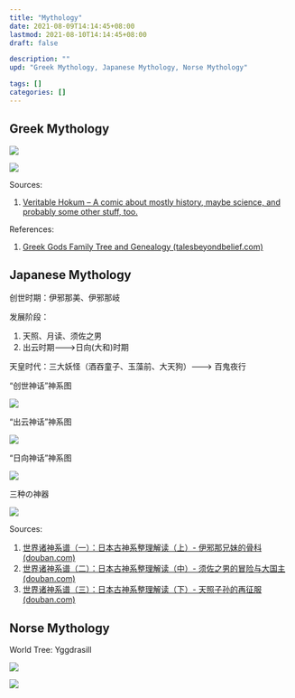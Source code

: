 ```yaml
---
title: "Mythology"
date: 2021-08-09T14:14:45+08:00
lastmod: 2021-08-10T14:14:45+08:00
draft: false

description: ""
upd: "Greek Mythology, Japanese Mythology, Norse Mythology"

tags: []
categories: []
---
```


<!--more-->

## Greek Mythology

![](https://cdn.jsdelivr.net/gh/henrywu97/FigBed@master/Figs/20210811115810.jpg)

![](https://cdn.jsdelivr.net/gh/henrywu97/FigBed@master/Figs/20210811115731.jpg)

Sources:

1. [Veritable Hokum – A comic about mostly history, maybe science, and probably some other stuff, too.](http://www.veritablehokum.com/)

References:

1. [Greek Gods Family Tree and Genealogy (talesbeyondbelief.com)](http://www.talesbeyondbelief.com/greek-gods-mythology/greek-gods-family-tree.htm)

## Japanese Mythology

创世时期：伊邪那美、伊邪那岐

发展阶段：

1. 天照、月读、须佐之男
2. 出云时期--->日向(大和)时期

天皇时代：三大妖怪（酒吞童子、玉藻前、大天狗）---> 百鬼夜行

“创世神话”神系图

![](https://cdn.jsdelivr.net/gh/henrywu97/FigBed@master/Figs/20210811163455.webp)

“出云神话”神系图

![](https://cdn.jsdelivr.net/gh/henrywu97/FigBed@master/Figs/20210811163517.webp)

“日向神话”神系图

![](https://cdn.jsdelivr.net/gh/henrywu97/FigBed@master/Figs/20210811163554.webp)

三种の神器

![](https://cdn.jsdelivr.net/gh/henrywu97/FigBed@master/Figs/20210812000016.webp)

Sources:

1. [世界诸神系谱（一）：日本古神系整理解读（上）- 伊邪那兄妹的骨科 (douban.com)](https://www.douban.com/note/714002806/)
2. [世界诸神系谱（二）：日本古神系整理解读（中）- 须佐之男的冒险与大国主 (douban.com)](https://www.douban.com/note/714725696/)
3. [世界诸神系谱（三）：日本古神系整理解读（下）- 天照子孙的再征服 (douban.com)](https://www.douban.com/note/724943790/)

## Norse Mythology

World Tree: Yggdrasill

![](https://cdn.jsdelivr.net/gh/henrywu97/FigBed@master/Figs/20210812155207.png)

![](https://cdn.jsdelivr.net/gh/henrywu97/FigBed@master/Figs/20210812164811.jpg)

